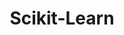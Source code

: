 ---
layout: toctree
title: Scikit-Learn
permalink: /blogs/coding/python/frameworks/ml-dl-ds/sklearn/
parent: /blogs/coding/python/frameworks/ml-dl-ds/

previewchild: true
enumerategrandchild: true
previewgrandchild: true
---